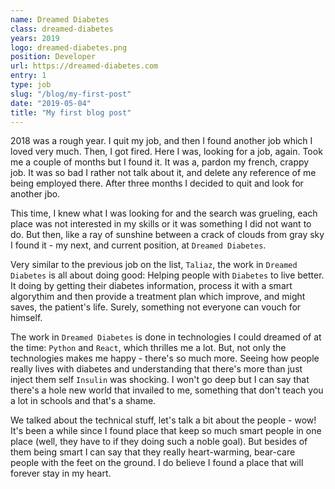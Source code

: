 ```yaml
---
name: Dreamed Diabetes
class: dreamed-diabetes
years: 2019
logo: dreamed-diabetes.png
position: Developer
url: https://dreamed-diabetes.com
entry: 1
type: job
slug: "/blog/my-first-post"
date: "2019-05-04"
title: "My first blog post"
---
```

2018 was a rough year. I quit my job, and then I found another job which I
loved very much. Then, I got fired. Here I was, looking for a job, again. Took
me a couple of months but I found it. It was a, pardon my french, crappy job.
It was so bad I rather not talk about it, and delete any reference of me being
employed there. After three months I decided to quit and look for another jbo.

This time, I knew what I was looking for and the search was grueling, each
place was not interested in my skills or it was something I did not want to
do. But then, like a ray of sunshine between a crack of clouds from gray sky
I found it - my next, and current position, at `Dreamed Diabetes`.

Very similar to the previous job on the list, `Taliaz`, the work in
`Dreamed Diabetes` is all about doing good: Helping people with
`Diabetes` to live better. It doing by getting their diabetes
information, process it with a smart algorythim and then provide a treatment
plan which improve, and might saves, the patient's life. Surely, something
not everyone can vouch for himself.

The work in `Dreamed Diabetes` is done in technologies I could dreamed
of at the time: `Python` and `React`, which thrilles me a lot.
But, not only the technologies makes me happy - there's so much more. Seeing
how people really lives with diabetes and understanding that there's more than
just inject them self `Insulin` was shocking. I won't go deep but I can
say that there's a hole new world that invailed to me, something that don't
teach you a lot in schools and that's a shame.

We talked about the technical stuff, let's talk a bit about the people - wow!
It's been a while since I found place that keep so much smart people in one
place (well, they have to if they doing such a noble goal). But besides of
them being smart I can say that they really heart-warming, bear-care people
with the feet on the ground. I do believe I found a place that will forever
stay in my heart.
